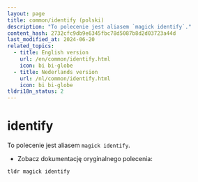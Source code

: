 ```yaml
---
layout: page
title: common/identify (polski)
description: "To polecenie jest aliasem `magick identify`."
content_hash: 2732cfc9db9e6345fbc78d5087b8d2d03723a44d
last_modified_at: 2024-06-20
related_topics:
  - title: English version
    url: /en/common/identify.html
    icon: bi bi-globe
  - title: Nederlands version
    url: /nl/common/identify.html
    icon: bi bi-globe
tldri18n_status: 2
---
```

# identify

To polecenie jest aliasem `magick identify`.

- Zobacz dokumentację oryginalnego polecenia:

`tldr magick identify`
